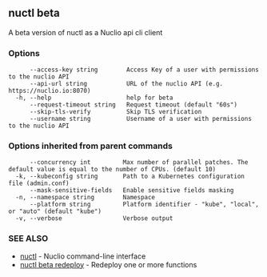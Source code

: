 ## nuctl beta

A beta version of nuctl as a Nuclio api cli client

### Options

```
      --access-key string        Access Key of a user with permissions to the nuclio API
      --api-url string           URL of the nuclio API (e.g. https://nuclio.io:8070)
  -h, --help                     help for beta
      --request-timeout string   Request timeout (default "60s")
      --skip-tls-verify          Skip TLS verification
      --username string          Username of a user with permissions to the nuclio API
```

### Options inherited from parent commands

```
      --concurrency int         Max number of parallel patches. The default value is equal to the number of CPUs. (default 10)
  -k, --kubeconfig string       Path to a Kubernetes configuration file (admin.conf)
      --mask-sensitive-fields   Enable sensitive fields masking
  -n, --namespace string        Namespace
      --platform string         Platform identifier - "kube", "local", or "auto" (default "kube")
  -v, --verbose                 Verbose output
```

### SEE ALSO

* [nuctl](nuctl.md)	 - Nuclio command-line interface
* [nuctl beta redeploy](nuctl_beta_redeploy.md)	 - Redeploy one or more functions

